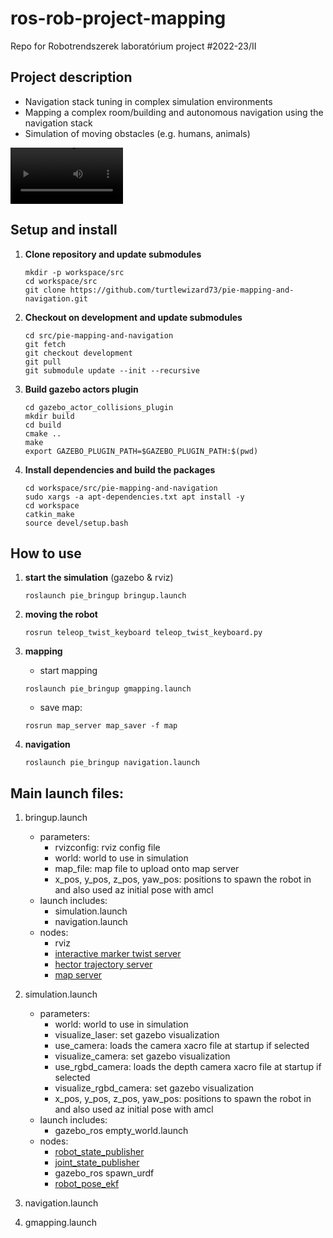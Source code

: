 # ros-rob-project-mapping
Repo for Robotrendszerek laboratórium project #2022-23/II

## Project description
- Navigation stack tuning in complex simulation environments
- Mapping a complex room/building and autonomous navigation using the navigation stack
- Simulation of moving obstacles (e.g. humans, animals)

<video src='https://drive.google.com/file/d/1upHrw3OPzft92lK2e8xXOTXydcQiQ1aS/view?usp=sharing' width=180>
</video>

## Setup and install
1. **Clone repository and update submodules**
    ```
    mkdir -p workspace/src
    cd workspace/src
    git clone https://github.com/turtlewizard73/pie-mapping-and-navigation.git
    ```

2. **Checkout on development and update submodules**
    ```
    cd src/pie-mapping-and-navigation
    git fetch
    git checkout development
    git pull
    git submodule update --init --recursive
    ```

3. **Build gazebo actors plugin**
    ```
    cd gazebo_actor_collisions_plugin
    mkdir build
    cd build
    cmake ..
    make
    export GAZEBO_PLUGIN_PATH=$GAZEBO_PLUGIN_PATH:$(pwd)
    ```

4. **Install dependencies and build the packages**
    ```
    cd workspace/src/pie-mapping-and-navigation
    sudo xargs -a apt-dependencies.txt apt install -y
    cd workspace
    catkin_make
    source devel/setup.bash
    ```

## How to use
1. **start the simulation** (gazebo & rviz)
    ```
    roslaunch pie_bringup bringup.launch
    ```

2. **moving the robot**
    ```
    rosrun teleop_twist_keyboard teleop_twist_keyboard.py
    ```

3. **mapping**
    - start mapping
    ```
    roslaunch pie_bringup gmapping.launch
    ```
    - save map:
    ```
    rosrun map_server map_saver -f map
    ```

4. **navigation**
    ```
    roslaunch pie_bringup navigation.launch
    ```

## Main launch files:
1. bringup.launch
    - parameters:
        - rvizconfig: rviz config file
        - world: world to use in simulation
        - map_file: map file to upload onto map server
        - x_pos, y_pos, z_pos, yaw_pos: positions to spawn the robot in and also used az initial pose with amcl
    - launch includes:
        - simulation.launch
        - navigation.launch
    - nodes:
        - rviz
        - [interactive marker twist server](http://wiki.ros.org/interactive_marker_twist_server)
        - [hector trajectory server](http://wiki.ros.org/hector_trajectory_server)
        - [map server](http://wiki.ros.org/map_server)

2. simulation.launch
    - parameters:
        - world: world to use in simulation
        - visualize_laser: set gazebo visualization
        - use_camera: loads the camera xacro file at startup if selected
        - visualize_camera: set gazebo visualization
        - use_rgbd_camera: loads the depth camera xacro file at startup if selected
        - visualize_rgbd_camera: set gazebo visualization
        - x_pos, y_pos, z_pos, yaw_pos: positions to spawn the robot in and also used az initial pose with amcl
    - launch includes:
        - gazebo_ros empty_world.launch
    - nodes:
        - [robot_state_publisher](http://wiki.ros.org/robot_state_publisher)
        - [joint_state_publisher](http://wiki.ros.org/joint_state_publisher)
        - gazebo_ros spawn_urdf
        - [robot_pose_ekf](http://wiki.ros.org/robot_pose_ekf)

3. navigation.launch

4. gmapping.launch




